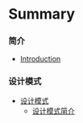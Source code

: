 <!--
 * @Author: your name
 * @Date: 2020-09-29 10:32:56
 * @LastEditTime: 2020-09-29 10:45:17
 * @LastEditors: Please set LastEditors
 * @Description: In User Settings Edit
 * @FilePath: /wangwei-gold.github.io/SUMMARY.md
-->
# Summary

### 简介
* [Introduction](README.md)

### 设计模式
* [设计模式](README.md)
   * [设计模式简介](design_patterns/设计模式介绍.md)